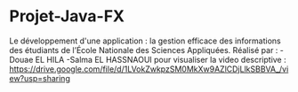 # Projet-Java-FX
Le développement d'une application : la gestion efficace des informations des étudiants de l’École Nationale des Sciences Appliquées. 
Réalisé par :  -Douae EL HILA    -Salma EL HASSNAOUI 
pour visualiser la video descriptive :
https://drive.google.com/file/d/1LVokZwkpzSM0MkXw9AZlCDjLlkSBBVA_/view?usp=sharing
